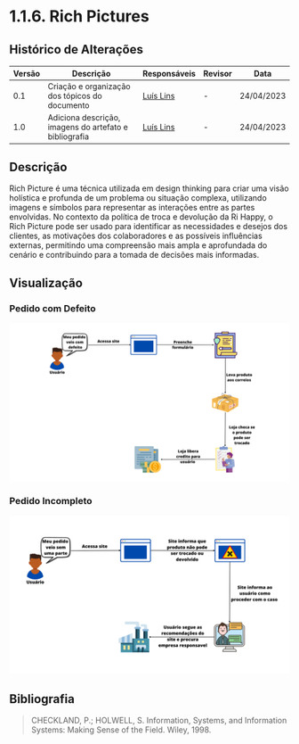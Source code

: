 # 1.1.6. Rich Pictures

## Histórico de Alterações

| Versão | Descrição                                              | Responsáveis                                 | Revisor | Data       |
| ------ | ------------------------------------------------------ | -------------------------------------------- | ------- | ---------- |
| 0.1    | Criação e organização dos tópicos do documento         | [Luís Lins](https://github.com/luisgaboardi) | -       | 24/04/2023 |
| 1.0    | Adiciona descrição, imagens do artefato e bibliografia | [Luís Lins](https://github.com/luisgaboardi) | -       | 24/04/2023 |

## Descrição

Rich Picture é uma técnica utilizada em design thinking para criar uma visão holística e profunda de um problema ou situação complexa, utilizando imagens e símbolos para representar as interações entre as partes envolvidas. No contexto da política de troca e devolução da Ri Happy, o Rich Picture pode ser usado para identificar as necessidades e desejos dos clientes, as motivações dos colaboradores e as possíveis influências externas, permitindo uma compreensão mais ampla e aprofundada do cenário e contribuindo para a tomada de decisões mais informadas.

## Visualização

### Pedido com Defeito

![Pedido com Defeito](../Imagens/RichPictures/Meu_pedido_veio_com_defeito.png)

### Pedido Incompleto

![Pedido Incompleto](../Imagens/RichPictures/Meu_pedido_veio_sem_uma_parte.png)

## Bibliografia

> CHECKLAND, P.; HOLWELL, S. Information, Systems, and Information Systems: Making Sense of the Field. Wiley, 1998.
